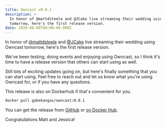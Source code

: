 ```yaml
---
title: Owncast v0.0.1
description: >-
  In honor of @mattdsteele and @JCake live streaming their wedding using Owncast
  tomorrow, here's the first release version.
date: 2020-08-08T00:00:00.000Z
---
```


In honor of [@mattdsteele](https://github.com/mattdsteele) and [@JCake](https://github.com/mattdsteele) live streaming their wedding using Owncast tomorrow, here's the first release version.

We've been testing, doing events and enjoying using Owncast, so I think it's time to have a release version that others can start using as well.

Still lots of exciting updates going on, but here's finally something that you can start using. Feel free to reach out and let us know what you're using Owncast for, or if you have any questions.

This release is also on Dockerhub if that's convenient for you.

```sh
docker pull gabekangas/owncast:0.0.1
```

You can get the release from [GitHub](https://github.com/owncast/owncast/releases/tag/v0.0.1) or [on Docker Hub](https://hub.docker.com/layers/gabekangas/owncast/0.0.1/images/sha256-90b28e787a3e79b5ec2486e3087f4cf708cdaa71ab6ebf92cd343bba6e8bb576?context=repo).

Congratulations Matt and Jessica!
